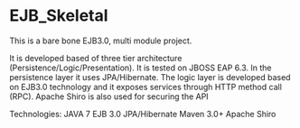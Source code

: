 # EJB_Skeletal
This is a bare bone EJB3.0, multi module project.

It is developed based of three tier architecture (Persistence/Logic/Presentation). It is tested on JBOSS EAP 6.3. In the
persistence layer it uses JPA/Hibernate. The logic layer is developed based on EJB3.0 technology and it exposes services
through HTTP method call (RPC). Apache Shiro is also used for securing the API

Technologies:
JAVA 7 EJB 3.0 JPA/Hibernate Maven 3.0+ Apache Shiro

